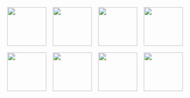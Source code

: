 <div style="display: flex; gap: 15px; flex-wrap: wrap;">
  
  <img src="https://github.com/user-attachments/assets/a7875628-34de-40c6-a482-4548de90e6ba" width="90" height="90" />
  <img src="https://github.com/user-attachments/assets/43c4edf9-796f-4244-9e13-bb1748b1b733" width="90" height="90" />
  <img src="https://github.com/user-attachments/assets/708ba4ce-5970-4661-96f9-f9f1b0155dda" width="90" height="90" />
  <img src="https://github.com/user-attachments/assets/cb3af11d-39cd-442b-ba7e-3ef78b68a319" width="90" height="90" />
  <img src="https://github.com/user-attachments/assets/5ece94de-1dcc-493e-a0f8-97e573d15ac7" width="90" height="90" />
  <img src="https://github.com/user-attachments/assets/a992fd14-ded3-459b-b0dd-5a5841d59eb8" width="90" height="90" />
  <img src="https://github.com/user-attachments/assets/5ffbe4b7-4c08-4f15-b095-8d9d652ba079" width="90" height="90" />
  <img src="https://github.com/user-attachments/assets/9ae530a2-8bd1-4beb-9ff0-d977ca749320" width="90" height="90" />

</div>
